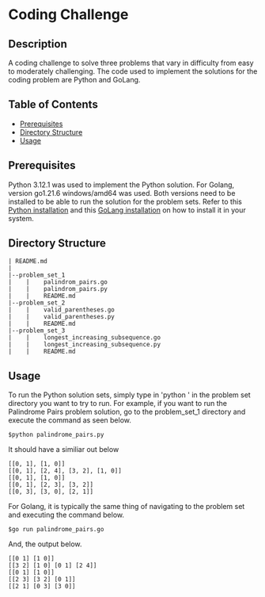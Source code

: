 # Coding Challenge


## Description
A coding challenge to solve three problems that vary in difficulty from easy to moderately challenging.
The code used to implement the solutions for the coding problem are Python and GoLang.


## Table of Contents
- [Prerequisites](#prerequisites)
- [Directory Structure](#directory-structure)
- [Usage](#usage)



## Prerequisites
Python 3.12.1 was used to implement the Python solution. For Golang, version go1.21.6 windows/amd64 was used.
Both versions need to be installed to be able to run the solution for the problem sets.
Refer to this [Python installation](https://docs.python.org/3/using/windows.html) and this [GoLang installation](https://go.dev/doc/install) on how to install it in your system.


## Directory Structure
```
| README.md
|
|--problem_set_1
|    |    palindrom_pairs.go
|    |    palindrom_pairs.py
|    |    README.md
|--problem_set_2
|    |    valid_parentheses.go
|    |    valid_parentheses.py
|    |    README.md
|--problem_set_3
|    |    longest_increasing_subsequence.go
|    |    longest_increasing_subsequence.py
|    |    README.md
```

## Usage
To run the Python solution sets, simply type in 'python <file>' in the problem set directory you want to try to run.
For example, if you want to run the Palindrome Pairs problem solution, go to the problem_set_1 directory and execute the command as seen below.
```
$python palindrome_pairs.py
```

It should have a similiar out below
```
[[0, 1], [1, 0]]
[[0, 1], [2, 4], [3, 2], [1, 0]]
[[0, 1], [1, 0]]
[[0, 1], [2, 3], [3, 2]]
[[0, 3], [3, 0], [2, 1]]
```

For Golang, it is typically the same thing of navigating to the problem set and executing the command below.
```
$go run palindrome_pairs.go
```

And, the output below.
```
[[0 1] [1 0]]
[[3 2] [1 0] [0 1] [2 4]]
[[0 1] [1 0]]
[[2 3] [3 2] [0 1]]
[[2 1] [0 3] [3 0]]
```
